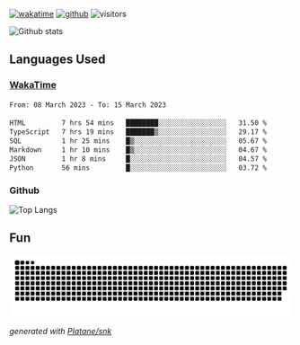 [![wakatime](https://wakatime.com/badge/user/82c377cd-a54c-404c-b7df-177b313ca539.svg)](https://wakatime.com/@82c377cd-a54c-404c-b7df-177b313ca539)
[![github](https://img.shields.io/github/followers/xinthose?logo=github&style=plastic)](https://github.com/alanhamlett?tab=followers)
![visitors](https://visitor-badge.glitch.me/badge?page_id=xinthose&left_color=green&right_color=red)

![Github stats](https://github-readme-stats.vercel.app/api?username=xinthose&show_icons=true&theme=radical&count_private=true)

## Languages Used

### [WakaTime](https://wakatime.com/)
<!--START_SECTION:waka-->

```text
From: 08 March 2023 - To: 15 March 2023

HTML         7 hrs 54 mins   ████████░░░░░░░░░░░░░░░░░   31.50 %
TypeScript   7 hrs 19 mins   ███████▒░░░░░░░░░░░░░░░░░   29.17 %
SQL          1 hr 25 mins    █▒░░░░░░░░░░░░░░░░░░░░░░░   05.67 %
Markdown     1 hr 10 mins    █▒░░░░░░░░░░░░░░░░░░░░░░░   04.67 %
JSON         1 hr 8 mins     █░░░░░░░░░░░░░░░░░░░░░░░░   04.57 %
Python       56 mins         █░░░░░░░░░░░░░░░░░░░░░░░░   03.72 %
```

<!--END_SECTION:waka-->

### Github

![Top Langs](https://github-readme-stats.vercel.app/api/top-langs/?username=xinthose)

## Fun
![github contribution grid snake animation](https://raw.githubusercontent.com/xinthose/xinthose/output/github-contribution-grid-snake.svg)

_generated with [Platane/snk](https://github.com/Platane/snk)_
